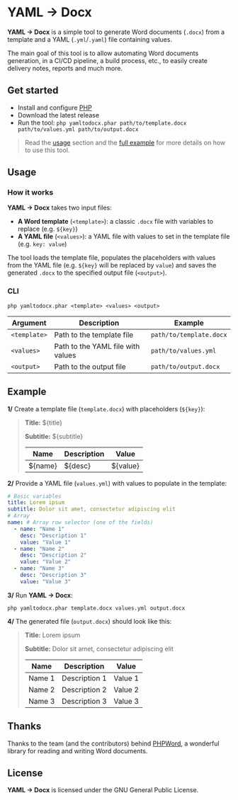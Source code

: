# YAML → Docx

**YAML → Docx** is a simple tool to generate Word documents (`.docx`)
from a template and a YAML (`.yml`/`.yaml`) file containing values.

The main goal of this tool is to allow automating Word documents generation,
in a CI/CD pipeline, a build process, etc., to easily create delivery notes,
reports and much more.

## Get started

- Install and configure [PHP](https://www.php.net/)
- Download the latest release
- Run the tool: `php yamltodocx.phar path/to/template.docx path/to/values.yml path/to/output.docx`

> Read the [usage](#usage) section and the [full example](#example)
> for more details on how to use this tool.

## Usage

### How it works

**YAML → Docx** takes two input files:

- **A Word template** (`<template>`): a classic `.docx` file
  with variables to replace (e.g. `${key}`)
- **A YAML file** (`<values>`): a YAML file with values to set
  in the template file (e.g. `key: value`)

The tool loads the template file, populates the placeholders with values
from the YAML file (e.g. `${key}` will be replaced by `value`) and saves
the generated `.docx` to the specified output file (`<output>`).

### CLI

```shell
php yamltodocx.phar <template> <values> <output>
```

| Argument     | Description                       | Example                 |
| ------------ | --------------------------------- | ----------------------- |
| `<template>` | Path to the template file         | `path/to/template.docx` |
| `<values>`   | Path to the YAML file with values | `path/to/values.yml`    |
| `<output>`   | Path to the output file           | `path/to/output.docx`   |

## Example

**1/** Create a template file (`template.docx`) with placeholders (`${key}`):

> **Title:** ${title}
>
> **Subtitle:** ${subtitle}
>
> | Name    | Description | Value    |
> | ------- | ----------- | -------- |
> | ${name} | ${desc}     | ${value} |

**2/** Provide a YAML file (`values.yml`) with values to populate in the template:

```yaml
# Basic variables
title: Lorem ipsum
subtitle: Dolor sit amet, consectetur adipiscing elit
# Array
name: # Array row selector (one of the fields)
  - name: "Name 1"
    desc: "Description 1"
    value: "Value 1"
  - name: "Name 2"
    desc: "Description 2"
    value: "Value 2"
  - name: "Name 3"
    desc: "Description 3"
    value: "Value 3"
```

**3/** Run **YAML → Docx**:

```shell
php yamltodocx.phar template.docx values.yml output.docx
```

**4/** The generated file (`output.docx`) should look like this:

> **Title:** Lorem ipsum
>
> **Subtitle:** Dolor sit amet, consectetur adipiscing elit
>
> | Name    | Description   | Value    |
> | ------- | ------------- | -------- |
> | Name 1  | Description 1 | Value 1  |
> | Name 2  | Description 2 | Value 2  |
> | Name 3  | Description 3 | Value 3  |

## Thanks

Thanks to the team (and the contributors) behind [PHPWord](https://github.com/PHPOffice/PHPWord),
a wonderful library for reading and writing Word documents.

## License

**YAML → Docx** is licensed under the GNU General Public License.
